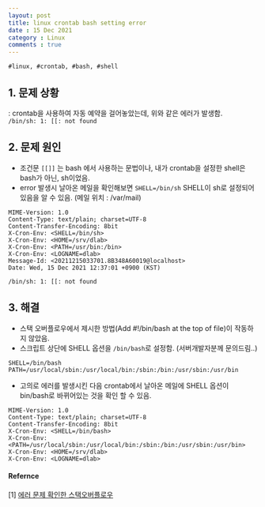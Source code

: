 ```yaml
---
layout: post
title: linux crontab bash setting error
date : 15 Dec 2021
category : Linux
comments : true
---
```


`#linux, #crontab, #bash, #shell
`

## 1. 문제 상황
: crontab을 사용하여 자동 예약을 걸어놓았는데, 위와 같은 에러가 발생함.  
 `/bin/sh: 1: [[: not found`


## 2. 문제 원인
 - 조건문 `[[]]` 는 bash 에서 사용하는 문법이나, 내가 crontab을 설정한 shell은 bash가 아닌, sh이었음.
 - error 발생시 날아온 메일을 확인해보면 `SHELL=/bin/sh` SHELL이 sh로 설정되어있음을 알 수 있음. (메일 위치 : /var/mail)

```
MIME-Version: 1.0
Content-Type: text/plain; charset=UTF-8
Content-Transfer-Encoding: 8bit
X-Cron-Env: <SHELL=/bin/sh>
X-Cron-Env: <HOME=/srv/dlab>
X-Cron-Env: <PATH=/usr/bin:/bin>
X-Cron-Env: <LOGNAME=dlab>
Message-Id: <20211215033701.8B348A60019@localhost>
Date: Wed, 15 Dec 2021 12:37:01 +0900 (KST)

/bin/sh: 1: [[: not found
```


## 3. 해결
 - 스택 오버플로우에서 제시한 방법(Add #!/bin/bash at the top of file)이 작동하지 않았음.
 - 스크립트 상단에 SHELL 옵션을 ```/bin/bash```로 설정함.
  (서버개발자분께 문의드림..)

```
SHELL=/bin/bash
PATH=/usr/local/sbin:/usr/local/bin:/sbin:/bin:/usr/sbin:/usr/bin
```

 - 고의로 에러를 발생시킨 다음 crontab에서 날아온 메일에 SHELL 옵션이 bin/bash로 바뀌어있는 것을 확인 할 수 있음.

```
MIME-Version: 1.0
Content-Type: text/plain; charset=UTF-8
Content-Transfer-Encoding: 8bit
X-Cron-Env: <SHELL=/bin/bash>
X-Cron-Env: <PATH=/usr/local/sbin:/usr/local/bin:/sbin:/bin:/usr/sbin:/usr/bin>
X-Cron-Env: <HOME=/srv/dlab>
X-Cron-Env: <LOGNAME=dlab>
```





#### Refernce
[1] [에러 문제 확인한 스택오버플로우](https://stackoverflow.com/questions/12230690/string-comparison-in-bash-not-found/17753098)
